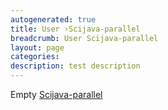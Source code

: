 ```yaml
---
autogenerated: true
title: User ›Scijava-parallel
breadcrumb: User Scijava-parallel
layout: page
categories: 
description: test description
---
```


Empty [Scijava-parallel](Scijava-parallel "wikilink")

